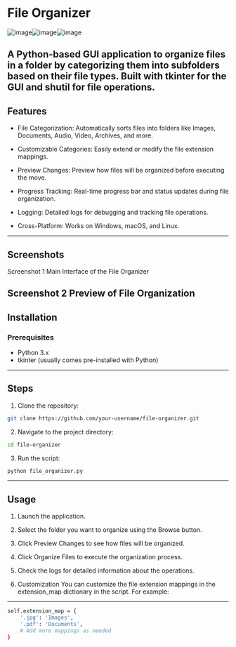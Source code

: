 # File Organizer

![image](https://github.com/user-attachments/assets/4483257a-db7a-41d0-b9fb-016c5ec5e8ad)![image](https://github.com/user-attachments/assets/db80762b-826b-4a3a-a809-0f20429cfef6)![image](https://github.com/user-attachments/assets/5fd26e64-9f89-4191-8985-4e342d55c0a2)

A Python-based GUI application to organize files in a folder by categorizing them into subfolders based on their file types. Built with tkinter for the GUI and shutil for file operations.
---
## Features
+ File Categorization: Automatically sorts files into folders like Images, Documents, Audio, Video, Archives, and more.

+ Customizable Categories: Easily extend or modify the file extension mappings.

+ Preview Changes: Preview how files will be organized before executing the move.

+ Progress Tracking: Real-time progress bar and status updates during file organization.

+ Logging: Detailed logs for debugging and tracking file operations.

+ Cross-Platform: Works on Windows, macOS, and Linux.
---
## Screenshots
Screenshot 1
Main Interface of the File Organizer

Screenshot 2
Preview of File Organization
---
## Installation
### Prerequisites
+ Python 3.x
+ tkinter (usually comes pre-installed with Python)
---
## Steps
1. Clone the repository:
```bash
git clone https://github.com/your-username/file-organizer.git
```
2. Navigate to the project directory:
```bash
cd file-organizer
```
3. Run the script:
```bash
python file_organizer.py
```
---
## Usage
1. Launch the application.

2. Select the folder you want to organize using the Browse button.

3. Click Preview Changes to see how files will be organized.

4. Click Organize Files to execute the organization process.

5. Check the logs for detailed information about the operations.

6. Customization
You can customize the file extension mappings in the extension_map dictionary in the script. For example:
---
```bash
self.extension_map = {
    '.jpg': 'Images',
    '.pdf': 'Documents',
    # Add more mappings as needed
}
```

